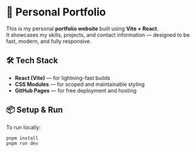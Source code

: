 # 🚀 Personal Portfolio

This is my personal **portfolio website** built using **Vite + React**.  
It showcases my skills, projects, and contact information — designed to be fast, modern, and fully responsive.

## 🛠️ Tech Stack

- **React (Vite)** — for lightning-fast builds
- **CSS Modules** — for scoped and maintainable styling
- **GitHub Pages** — for free deployment and hosting

## 📦 Setup & Run

To run locally:

```bash
pnpm install
pnpm run dev
```

